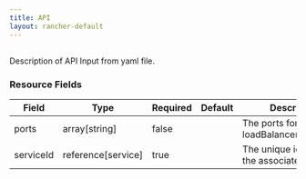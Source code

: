 ```yaml
---
title: API
layout: rancher-default
---
```


## <no value>

Description of API Input from yaml file. 
​​
### Resource Fields

Field | Type | Required | Default | Description
---|---|---|---|---
ports | array[string] | false | <no value> | The ports for the loadBalancerServiceLink
serviceId | reference[service] | true | <no value> | The unique identifier of the associated service

